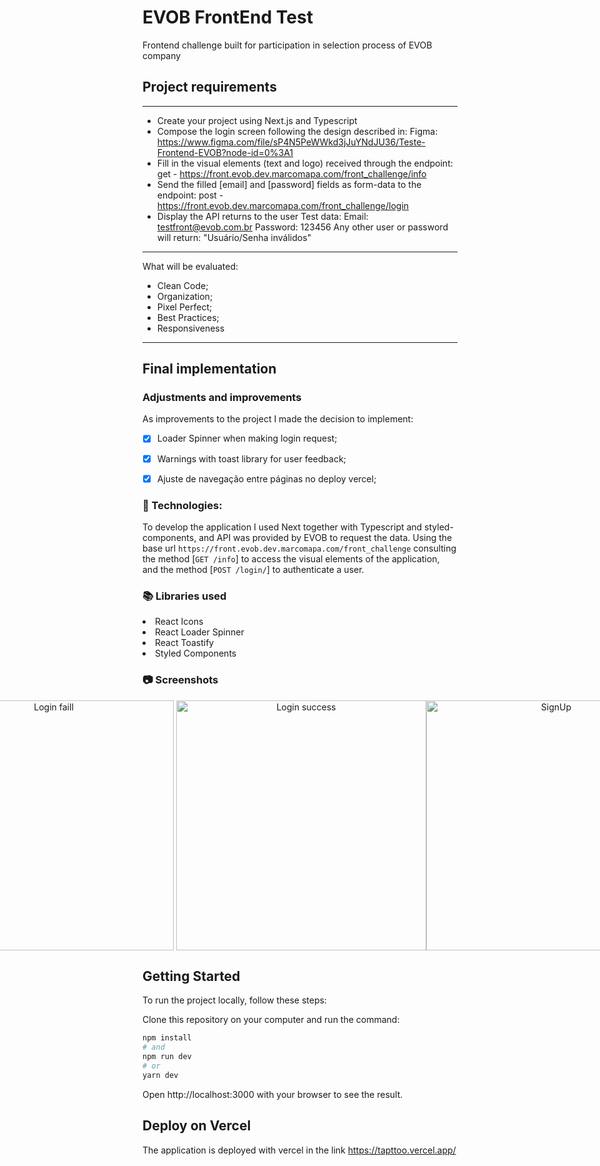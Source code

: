 # EVOB FrontEnd Test

Frontend challenge built for participation in selection process of EVOB company

## Project requirements

---

- Create your project using Next.js and Typescript
- Compose the login screen following the design described in:
  Figma: https://www.figma.com/file/sP4N5PeWWkd3jJuYNdJU36/Teste-Frontend-EVOB?node-id=0%3A1
- Fill in the visual elements (text and logo) received through the endpoint:
  get - https://front.evob.dev.marcomapa.com/front_challenge/info
- Send the filled [email] and [password] fields as form-data to the endpoint:
  post - https://front.evob.dev.marcomapa.com/front_challenge/login
- Display the API returns to the user
  Test data:
  Email: testfront@evob.com.br Password: 123456
  Any other user or password will return: "Usuário/Senha inválidos"

---

What will be evaluated:

- Clean Code;
- Organization;
- Pixel Perfect;
- Best Practices;
- Responsiveness

---

## Final implementation

### Adjustments and improvements

As improvements to the project I made the decision to implement:

- [x] Loader Spinner when making login request;
- [x] Warnings with toast library for user feedback;
- [x] Ajuste de navegação entre páginas no deploy vercel;


### :robot: Technologies:

To develop the application I used Next together with Typescript and styled-components, and API was provided by EVOB to request the data. Using the base url `https://front.evob.dev.marcomapa.com/front_challenge` consulting the method [`GET /info`] to access the visual elements of the application, and the method [`POST /login/`] to authenticate a user.

### :books: Libraries used

  <li>React Icons</li>
  <li>React Loader Spinner</li>
  <li>React Toastify</li>
  <li>Styled Components</li>

### :camera: Screenshots
 
 
<p align="center" style="display: flex; align-items: flex-start; justify-content: center;">
  <img alt="Login faill" src="https://user-images.githubusercontent.com/81276751/177627359-18647ba4-ef59-4432-8a52-79ab95b44c26.png" width="400px">
   &nbsp; &nbsp; &nbsp;
  <img alt="Login success" src="https://user-images.githubusercontent.com/81276751/177627577-4f28b711-70be-448f-b5d0-933f24f9e8b4.png" width="400px">
  <img alt="SignUp" src="https://user-images.githubusercontent.com/81276751/177627801-6aed3c70-470a-4517-9cea-8d10ba62a5b9.png" width="400px">
</p>

## Getting Started

To run the project locally, follow these steps:

Clone this repository on your computer and run the command:

```bash
npm install
# and
npm run dev
# or
yarn dev
```

Open http://localhost:3000 with your browser to see the result.

## Deploy on Vercel

The application is deployed with vercel in the link https://tapttoo.vercel.app/
